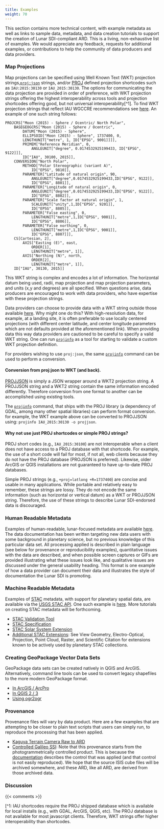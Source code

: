 ```yaml
---
title: Examples
weight: 70
---
```


This section contains more technical content, with example metadata as well as links to sample data, metadata, and data creation tutorials to support the creation of Lunar SDI-compliant ARD. This is a living, non-exhaustive list of examples. We would appreciate any feedback, requests for additional examples, or contributions to help the community of data producers and data providers.

### Map Projections
Map projections can be specified using Well Known Text (WKT) projection strings,[`proj:json`](https://proj.org/en/6.2/usage/projjson.html) strings, and/or [PROJ](https://proj.org/en/9.4/) defined projection shortcodes such as `IAU:2015:30130` or `IAU_2015:30130`. The options for communicating the data projection are provided in order of preference, with WKT projection strings offering the highest interoperability across tools and projection shortcodes offering good, but not universal interoperability[^1]. To find WKT projection strings that reflect IAU WGCCRE recommendations see [here](http://voparis-vespa-crs.obspm.fr:8080/web/moon.html). An example of one such string follows:

```
PROJCRS["Moon (2015) - Sphere / Ocentric/ North Polar",
    BASEGEOGCRS["Moon (2015) - Sphere / Ocentric",
        DATUM["Moon (2015) - Sphere",
    	ELLIPSOID["Moon (2015) - Sphere", 1737400, 0,
		LENGTHUNIT["metre", 1, ID["EPSG", 9001]]]],
    	PRIMEM["Reference Meridian", 0,
            ANGLEUNIT["degree", 0.0174532925199433, ID["EPSG", 9122]]],
        ID["IAU", 30100, 2015]],
    CONVERSION["North Polar",
        METHOD["Polar Stereographic (variant A)",
            ID["EPSG", 9810]],
        PARAMETER["Latitude of natural origin", 90,
            ANGLEUNIT["degree",0.0174532925199433,ID["EPSG", 9122]],
            ID["EPSG", 8801]],
		PARAMETER["Longitude of natural origin", 0,
            ANGLEUNIT["degree",0.0174532925199433,ID["EPSG", 9122]],
            ID["EPSG", 8802]],
		PARAMETER["Scale factor at natural origin", 1,
            SCALEUNIT["unity",1,ID["EPSG", 9201]],
            ID["EPSG", 8805]],
		PARAMETER["False easting", 0,
            LENGTHUNIT["metre",1,ID["EPSG", 9001]],
            ID["EPSG", 8806]],
		PARAMETER["False northing", 0,
            LENGTHUNIT["metre",1,ID["EPSG", 9001]],
            ID["EPSG", 8807]]],
    CS[Cartesian, 2],
        AXIS["Easting (E)", east,
            ORDER[1],
            LENGTHUNIT["metre", 1]],
        AXIS["Northing (N)", north,
            ORDER[2],
            LENGTHUNIT["metre", 1]],
    ID["IAU", 30130, 2015]]
```

This WKT string is complex and encodes a lot of information. The horizontal datum being used, radii, map projection and map projection parameters, and units (x,y and degrees) are all specified. When questions arise, data producers are encouraged to work with data providers, who have expertise with these projection strings.

Data providers can choose to provide data with a WKT string outside those available [here](http://voparis-vespa-crs.obspm.fr:8080/web/moon.html). Why might one do this? With high-resolution data, for example, at a landing site, it is often preferable to use locally centered projections (with different center latitude, and center longitude parameters which are not defaults provided at the aforementioned link). When providing data this way data providers are cautioned to be careful to specify a valid WKT string. One can run [`projinfo`](https://proj.org/en/9.3/apps/projinfo.html) as a tool for starting to validate a custom WKT projection definition.

For providers wishing to use `proj:json`, the same [`projinfo`](https://proj.org/en/9.3/apps/projinfo.html) command can be used to perform a conversion.

#### Conversion from proj:json to WKT (and back).
[PROJJSON](https://proj.org/en/9.3/specifications/projjson.html) is simply a JSON wrapper around a WKT2 projection string. A PROJJSON string and a WKT2 string contain the same information encoded differently. Therefore conversion from one format to another can be accomplished using existing tools.

The [`projinfo`](https://proj.org/en/9.3/apps/projinfo.html) command, that ships with the PROJ library (a dependency of GDAL, among many other spatial libraries) can perform format conversion. for example, the WKT example above can be converted to PROJJSON using: `projinfo IAU_2015:30130 -o projjson`. 

#### Why not use just PROJ shortcodes or simple PROJ strings?
PROJ short codes (e.g., `IAU_2015:30100`) are not interoperable when a client does not have access to a PROJ database with that shortcode. For example, the use of a short code will fail for most, if not all, web clients because they do not have the PROJ database (PROJSON is preferred). Likewise, older ArcGIS or QGIS installations are not guaranteed to have up-to-date PROJ databases.

Simple PROJ strings (e.g., `+proj=latlong +R=1737400`) are concise and usable in many applications. While portable and relatively easy to remember, these strings are lossy. They do not encode the same information (such as horizontal or vertical datum) as a WKT or PROJJSON string. Therefore, the use of these strings to describe Lunar SDI-endorsed data is discouraged.

### Human Readable Metadata
Examples of human-readable, lunar-focused metadata are available [here](https://stac.astrogeology.usgs.gov/docs/data/moon/kaguyatc/). The data documentation has been written targeting new data users with some background in planetary science, but no previous knowledge of this particular data set. All processing applied is described in plain language (see below for provenance or reproducibility examples), quantitative issues with the data are described, and when possible screen captures or GIFs are provided illustrating what these issues look like, and qualitative issues are discussed under the general usability heading. This format is one example of how a data provider can document their data and illustrates the style of documentation the Lunar SDI is promoting.

### Machine Readable Metadata
Examples of [STAC](https://stacspec.org) metadata, with support for planetary spatial data, are available via the [USGS STAC API](https://stac.astrogeology.usgs.gov/api/). One such example is [here](https://stac.astrogeology.usgs.gov/api/collections/kaguya_terrain_camera_stereoscopic_uncontrolled_observations/items/TC1W2B0_01_07109N362E3402). More tutorials on creating STAC metadata will be forthcoming.

- [STAC Validation Tool](https://staclint.com)
- [STAC Specification](https://github.com/radiantearth/stac-spec)
- [STAC Solar System Extension](https://github.com/stac-extensions/ssys)
- [Additional STAC Extensions](https://stac-extensions.github.io): See View Geometry, Electro-Optical, Projection, Point Cloud, Raster, and Scientific Citation for extensions known to be actively used by planetary STAC collections.

### Creating GeoPackage Vector Data Sets   
GeoPackage data sets can be created natively in QGIS and ArcGIS. Alternatively, command line tools can be used to convert legacy shapefiles to the more modern GeoPackage format.

- [In ArcGIS / ArcPro](https://learn.openwaterfoundation.org/owf-learn-geopackage/using-geopackage/arcgis/)
- [In QGIS 2 / 3](https://learn.openwaterfoundation.org/owf-learn-geopackage/using-geopackage/qgis/)
- [Using ogr2ogr](https://gdal.org/programs/ogr2ogr.html)

### Provenance  
Provenance files will vary by data product. Here are a few examples that are attempting to be closer to plain text scripts that users can simply run, to reproduce the processing that has been applied. 

- [Kaguya Terrain Camera Raw to ARD](https://astrogeo-ard.s3-us-west-2.amazonaws.com/moon/kaguya/terrain_camera/stereoscopic/uncontrolled/TC1W2B0_01_07109N362E3402/provenance.txt)
- [Controlled Galileo SSI](https://astrogeo-ard.s3-us-west-2.amazonaws.com/jupiter/europa/galileo_voyager/usgs_controlled_observations/s0639063413/provenance.txt): Note that this provenance starts from the photogrammetrically controlled product. This is because the [documentation](https://stac.astrogeology.usgs.gov/docs/data/jupiter/europa/galileo_individual_images/) describes the control that was applied (and that control is not easily reproduced). We hope that the source ISIS cube files will be archived somewhere, and these ARD, like all ARD, are derived from those archived data.


### Discussion

{{< comments >}}

[^1: IAU shortcodes require the PROJ shipped database which is available for local installs (e.g., with GDAL, ArcGIS, QGIS, etc). The PROJ database is not available for most javascript clients. Therefore, WKT strings offer higher interoperability than shortcodes.